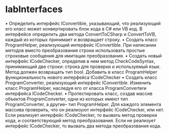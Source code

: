 # labInterfaces
•	Определить интерфейс IConvertible, указывающий, что реализующий его класс может конвертировать блок кода в С# или VB код. В интерфейсе определить два метода ConvertToCSharp и ConvertToVB, каждый из которых принимает и возвращает строку.
•	Создать класс ProgramHelper, реализующий интерфейс IConvertible. При написании методов вместо преобразования строки использовать простые строковые сообщения для имитации преобразования.
•	Создать новый интерфейс ICodeChecker, определив в нем метод CheckCodeSyntax, принимающий две строки: строка для проверки и используемый язык. Метод должен возвращать тип bool. Добавить в класс ProgramHelper функциональность нового интерфейса IСodeChecker
•	Создать класс ProgramConverter, реализующий интерфейс IConvertible. Изменить класс ProgramHelper, наследуя его от класса ProgramConverterи интерфейса ICodeChecker.
•	Протестировать класс, создав массив объектов ProgramConverter, одни из которых имеют тип ProgramConverter, а другие– тип ProgramHelper. Для каждого элемента массива проверить, что он реализуют интерфейс IСodeChecker, или нет. Если реализует интерфейс IСodeChecker, то вызвать метод проверки кода, и соответствующий метод преобразования. Если не реализует интерфейс IСodeChecker, то вызвать два метода преобразования кода.

